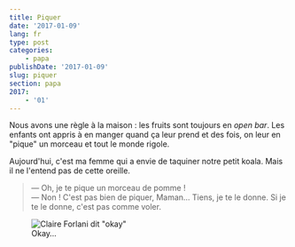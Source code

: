 ```yaml
---
title: Piquer
date: '2017-01-09'
lang: fr
type: post
categories:
    - papa
publishDate: '2017-01-09'
slug: piquer
section: papa
2017:
    - '01'
---
```


Nous avons une règle à la maison : les fruits sont toujours en <em lang="en">open bar</em>. Les enfants ont appris à en manger quand ça leur prend et des fois, on leur en "pique" un morceau et tout le monde rigole.

<!--more-->

Aujourd'hui, c'est ma femme qui a envie de taquiner notre petit koala. Mais il ne l'entend pas de cette oreille.

> — Oh, je te pique un morceau de pomme !  
> — Non ! C'est pas bien de piquer, Maman… Tiens, je te le donne. Si je te le donne, c'est pas comme voler.

<figure>
  <img src="{{<fileFolder>}}okay.gif" alt="Claire Forlani dit &quot;okay&quot;"/>
  <figcaption>Okay…</figcaption>
</figure>